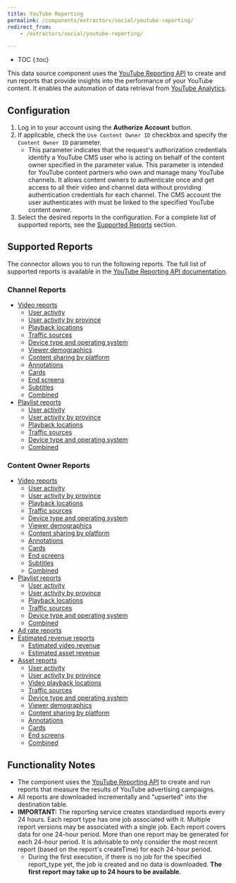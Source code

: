 ```yaml
---
title: YouTube Reporting
permalink: /components/extractors/social/youtube-reporting/
redirect_from:
    - /extractors/social/youtube-reporting/

---
```


* TOC
{:toc}


This data source component uses the [YouTube Reporting API](https://developers.google.com/youtube/reporting/v1/reports/) 
to create and run reports that provide insights into the performance of your YouTube
content. It enables the automation of data retrieval from [YouTube Analytics](https://developers.google.com/youtube/analytics/).

## Configuration

1. Log in to your account using the **Authorize Account** button.
2. If applicable, check the `Use Content Owner ID` checkbox and specify the `Content Owner ID` parameter.
    - This parameter indicates that the request's authorization credentials identify a YouTube CMS user who is acting on
      behalf of the content owner specified in the parameter value. This parameter is intended for YouTube content
      partners who own and manage many YouTube channels. It allows content owners to authenticate once and
      get access to all their video and channel data without providing authentication credentials for each
      channel. The CMS account the user authenticates with must be linked to the specified YouTube
      content owner.
3. Select the desired reports in the configuration. For a complete list of supported reports, see
   the [Supported Reports](#supported-reports) section.

## Supported Reports

The connector allows you to run the following reports. The full list of supported reports is available in
the [YouTube Reporting API documentation](https://developers.google.com/youtube/reporting/v1/reports/).

### Channel Reports

- [Video reports](https://developers.google.com/youtube/reporting/v1/reports/channel_reports#video-reports)
    - [User activity](https://developers.google.com/youtube/reporting/v1/reports/channel_reports#video-user-activity)
    - [User activity by province](https://developers.google.com/youtube/reporting/v1/reports/channel_reports#video-province)
    - [Playback locations](https://developers.google.com/youtube/reporting/v1/reports/channel_reports#video-playback-locations)
    - [Traffic sources](https://developers.google.com/youtube/reporting/v1/reports/channel_reports#video-traffic-sources)
    - [Device type and operating system](https://developers.google.com/youtube/reporting/v1/reports/channel_reports#video-device-type-and-operating-system)
    - [Viewer demographics](https://developers.google.com/youtube/reporting/v1/reports/channel_reports#video-viewer-demographics)
    - [Content sharing by platform](https://developers.google.com/youtube/reporting/v1/reports/channel_reports#video-content-sharing)
    - [Annotations](https://developers.google.com/youtube/reporting/v1/reports/channel_reports#video-annotations)
    - [Cards](https://developers.google.com/youtube/reporting/v1/reports/channel_reports#video-cards)
    - [End screens](https://developers.google.com/youtube/reporting/v1/reports/channel_reports#video-end-screens)
    - [Subtitles](https://developers.google.com/youtube/reporting/v1/reports/channel_reports#video-subtitles)
    - [Combined](https://developers.google.com/youtube/reporting/v1/reports/channel_reports#video-combined)
- [Playlist reports](https://developers.google.com/youtube/reporting/v1/reports/channel_reports#playlist-reports)
    - [User activity](https://developers.google.com/youtube/reporting/v1/reports/channel_reports#playlist-user-activity)
    - [User activity by province](https://developers.google.com/youtube/reporting/v1/reports/channel_reports#playlist-province)
    - [Playback locations](https://developers.google.com/youtube/reporting/v1/reports/channel_reports#playlist-playback-locations)
    - [Traffic sources](https://developers.google.com/youtube/reporting/v1/reports/channel_reports#playlist-traffic-sources)
    - [Device type and operating system](https://developers.google.com/youtube/reporting/v1/reports/channel_reports#playlist-device-type-and-operating-system)
    - [Combined](https://developers.google.com/youtube/reporting/v1/reports/channel_reports#playlist-combined)

### Content Owner Reports

- [Video reports](https://developers.google.com/youtube/reporting/v1/reports/channel_reports#video-reports)
    - [User activity](https://developers.google.com/youtube/reporting/v1/reports/channel_reports#video-user-activity)
    - [User activity by province](https://developers.google.com/youtube/reporting/v1/reports/channel_reports#video-province)
    - [Playback locations](https://developers.google.com/youtube/reporting/v1/reports/channel_reports#video-playback-locations)
    - [Traffic sources](https://developers.google.com/youtube/reporting/v1/reports/channel_reports#video-traffic-sources)
    - [Device type and operating system](https://developers.google.com/youtube/reporting/v1/reports/channel_reports#video-device-type-and-operating-system)
    - [Viewer demographics](https://developers.google.com/youtube/reporting/v1/reports/channel_reports#video-viewer-demographics)
    - [Content sharing by platform](https://developers.google.com/youtube/reporting/v1/reports/channel_reports#video-content-sharing)
    - [Annotations](https://developers.google.com/youtube/reporting/v1/reports/channel_reports#video-annotations)
    - [Cards](https://developers.google.com/youtube/reporting/v1/reports/channel_reports#video-cards)
    - [End screens](https://developers.google.com/youtube/reporting/v1/reports/channel_reports#video-end-screens)
    - [Subtitles](https://developers.google.com/youtube/reporting/v1/reports/channel_reports#video-subtitles)
    - [Combined](https://developers.google.com/youtube/reporting/v1/reports/channel_reports#video-combined)
- [Playlist reports](https://developers.google.com/youtube/reporting/v1/reports/channel_reports#playlist-reports)
    - [User activity](https://developers.google.com/youtube/reporting/v1/reports/channel_reports#playlist-user-activity)
    - [User activity by province](https://developers.google.com/youtube/reporting/v1/reports/channel_reports#playlist-province)
    - [Playback locations](https://developers.google.com/youtube/reporting/v1/reports/channel_reports#playlist-playback-locations)
    - [Traffic sources](https://developers.google.com/youtube/reporting/v1/reports/channel_reports#playlist-traffic-sources)
    - [Device type and operating system](https://developers.google.com/youtube/reporting/v1/reports/channel_reports#playlist-device-type-and-operating-system)
    - [Combined](https://developers.google.com/youtube/reporting/v1/reports/channel_reports#playlist-combined)
- [Ad rate reports](https://developers.google.com/youtube/reporting/v1/reports/channel_reports#ad-rate-reports)
- [Estimated revenue reports](https://developers.google.com/youtube/reporting/v1/reports/channel_reports#estimated-revenue-reports)
    - [Estimated video revenue](https://developers.google.com/youtube/reporting/v1/reports/channel_reports#estimated-revenue-videos)
    - [Estimated asset revenue](https://developers.google.com/youtube/reporting/v1/reports/channel_reports#estimated-revenue-assets)
- [Asset reports](https://developers.google.com/youtube/reporting/v1/reports/channel_reports#asset-reports)
    - [User activity](https://developers.google.com/youtube/reporting/v1/reports/channel_reports#asset-user-activity)
    - [User activity by province](https://developers.google.com/youtube/reporting/v1/reports/channel_reports#asset-province)
    - [Video playback locations](https://developers.google.com/youtube/reporting/v1/reports/channel_reports#asset-playback-locations)
    - [Traffic sources](https://developers.google.com/youtube/reporting/v1/reports/channel_reports#asset-traffic-sources)
    - [Device type and operating system](https://developers.google.com/youtube/reporting/v1/reports/channel_reports#asset-device-type-and-operating-system)
    - [Viewer demographics](https://developers.google.com/youtube/reporting/v1/reports/channel_reports#asset-viewer-demographics)
    - [Content sharing by platform](https://developers.google.com/youtube/reporting/v1/reports/channel_reports#asset-content-sharing)
    - [Annotations](https://developers.google.com/youtube/reporting/v1/reports/channel_reports#asset-annotations)
    - [Cards](https://developers.google.com/youtube/reporting/v1/reports/channel_reports#asset-cards)
    - [End screens](https://developers.google.com/youtube/reporting/v1/reports/channel_reports#asset-end-screens)
    - [Combined](https://developers.google.com/youtube/reporting/v1/reports/channel_reports#asset-combined)

## Functionality Notes

- The component uses the [YouTube Reporting API](https://developers.google.com/youtube/reporting/v1/reports/) to
  create and run reports that measure the results of YouTube advertising campaigns.
- All reports are downloaded incrementally and "upserted" into the destination table.
- **IMPORTANT:** The reporting service creates standardised reports every 24 hours. Each report type has one job associated with it.
  Multiple report versions may be associated with a single job. Each report covers data for one 24-hour period. More than one report may be
  generated for each 24-hour period. It is advisable to only consider the most recent report (based on the report's createTime)
  for each 24-hour period.
    - During the first execution, if there is no job for the specified report_type yet, the job is created and no data is
      downloaded. **The first report may take up to 24 hours to be available.**

